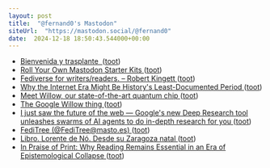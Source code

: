 ```yaml
---
layout: post
title:  "@fernand0's Mastodon"
siteUrl:  "https://mastodon.social/@fernand0"
date:  2024-12-18 18:50:43.544000+00:00
---
```

*  [Bienvenida y trasplante  ](https://avecesunafoto.wordpress.com/2024/12/18/bienvenida-y-trasplante) ([toot](https://mastodon.social/@fernand0/113675327474401131))
*  [Roll Your Own Mastodon Starter Kits ](https://cogdogblog.com/2024/12/mastodon-starter-kit-how-to) ([toot](https://mastodon.social/@fernand0/113675237598220213))
*  [Fediverse for writers/readers. – Robert Kingett ](https://robertkingett.com/posts/5619) ([toot](https://mastodon.social/@fernand0/113674927936783794))
*  [Why the Internet Era Might Be History's Least-Documented Period ](https://www.joanwestenberg.com/why-the-internet-era-might-be-historys-least-documented-period) ([toot](https://mastodon.social/@fernand0/113674858500268006))
*  [Meet Willow, our state-of-the-art quantum chip ](https://blog.google/technology/research/google-willow-quantum-chip) ([toot](https://mastodon.social/@fernand0/113674541786580317))
*  [The Google Willow thing ](https://scottaaronson.blog/?p=852) ([toot](https://mastodon.social/@fernand0/113673788410698178))
*  [I just saw the future of the web — Google's new Deep Research tool unleashes swarms of AI agents to do in-depth research for you ](https://www.tomsguide.com/ai/google-gemini/i-just-saw-the-future-of-the-web-googles-new-gemini-deep-research-ai-agent-is-incredibl) ([toot](https://mastodon.social/@fernand0/113673531921087069))
*  [FediTree (@FediTree@masto.es) ](https://masto.es/@FediTree/11365234260602368) ([toot](https://mastodon.social/@fernand0/113673261266409166))
*  [Libro. Lorente de Nó. Desde su Zaragoza natal ](https://fotografiasenmovimiento.wordpress.com/2024/12/18/libro-lorente-de-no-desde-su-zaragoza-natal) ([toot](https://mastodon.social/@fernand0/113673196962370217))
*  [In Praise of Print: Why Reading Remains Essential in an Era of Epistemological Collapse ](https://lithub.com/in-praise-of-print-why-reading-remains-essential-in-an-era-of-epistemological-collapse) ([toot](https://mastodon.social/@fernand0/113673018619025324))
